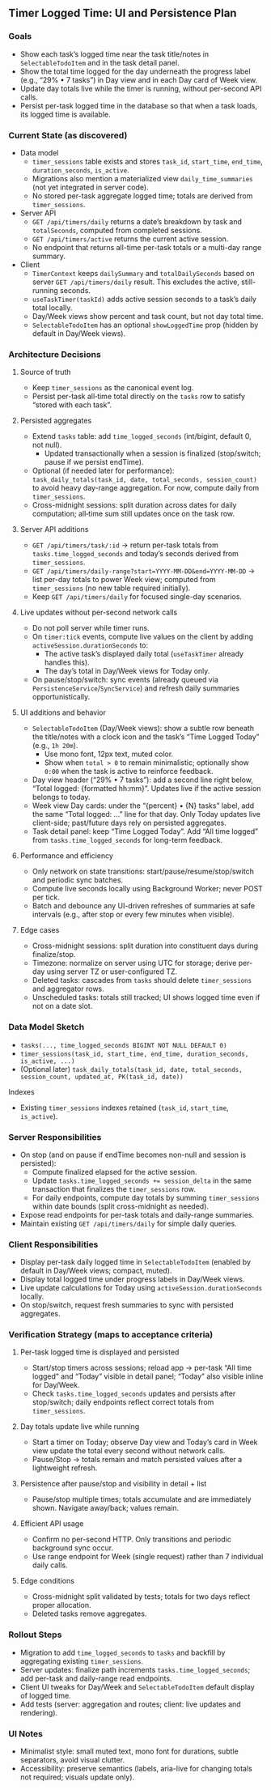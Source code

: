 ## Timer Logged Time: UI and Persistence Plan

### Goals
- Show each task’s logged time near the task title/notes in `SelectableTodoItem` and in the task detail panel.
- Show the total time logged for the day underneath the progress label (e.g., “29% • 7 tasks”) in Day view and in each Day card of Week view.
- Update day totals live while the timer is running, without per-second API calls.
- Persist per-task logged time in the database so that when a task loads, its logged time is available.

### Current State (as discovered)
- Data model
  - `timer_sessions` table exists and stores `task_id`, `start_time`, `end_time`, `duration_seconds`, `is_active`.
  - Migrations also mention a materialized view `daily_time_summaries` (not yet integrated in server code).
  - No stored per-task aggregate logged time; totals are derived from `timer_sessions`.
- Server API
  - `GET /api/timers/daily` returns a date’s breakdown by task and `totalSeconds`, computed from completed sessions.
  - `GET /api/timers/active` returns the current active session.
  - No endpoint that returns all-time per-task totals or a multi-day range summary.
- Client
  - `TimerContext` keeps `dailySummary` and `totalDailySeconds` based on server `GET /api/timers/daily` result. This excludes the active, still-running seconds.
  - `useTaskTimer(taskId)` adds active session seconds to a task’s daily total locally.
  - Day/Week views show percent and task count, but not day total time.
  - `SelectableTodoItem` has an optional `showLoggedTime` prop (hidden by default in Day/Week views).

### Architecture Decisions
1) Source of truth
   - Keep `timer_sessions` as the canonical event log.
   - Persist per-task all‑time total directly on the `tasks` row to satisfy “stored with each task”.

2) Persisted aggregates
   - Extend `tasks` table: add `time_logged_seconds` (int/bigint, default 0, not null).
     - Updated transactionally when a session is finalized (stop/switch; pause if we persist endTime).
   - Optional (if needed later for performance): `task_daily_totals(task_id, date, total_seconds, session_count)` to avoid heavy day-range aggregation. For now, compute daily from `timer_sessions`.
   - Cross-midnight sessions: split duration across dates for daily computation; all‑time sum still updates once on the task row.

3) Server API additions
   - `GET /api/timers/task/:id` → return per-task totals from `tasks.time_logged_seconds` and today’s seconds derived from `timer_sessions`.
   - `GET /api/timers/daily-range?start=YYYY-MM-DD&end=YYYY-MM-DD` → list per-day totals to power Week view; computed from `timer_sessions` (no new table required initially).
   - Keep `GET /api/timers/daily` for focused single-day scenarios.

4) Live updates without per-second network calls
   - Do not poll server while timer runs.
   - On `timer:tick` events, compute live values on the client by adding `activeSession.durationSeconds` to:
     - The active task’s displayed daily total (`useTaskTimer` already handles this).
     - The day’s total in Day/Week views for Today only.
   - On pause/stop/switch: sync events (already queued via `PersistenceService`/`SyncService`) and refresh daily summaries opportunistically.

5) UI additions and behavior
   - `SelectableTodoItem` (Day/Week views): show a subtle row beneath the title/notes with a clock icon and the task’s “Time Logged Today” (e.g., `1h 20m`).
     - Use mono font, 12px text, muted color.
     - Show when `total > 0` to remain minimalistic; optionally show `0:00` when the task is active to reinforce feedback.
   - Day view header (“29% • 7 tasks”): add a second line right below, “Total logged: {formatted hh:mm}”. Updates live if the active session belongs to today.
   - Week view Day cards: under the “{percent} • {N} tasks” label, add the same “Total logged: …” line for that day. Only Today updates live client-side; past/future days rely on persisted aggregates.
   - Task detail panel: keep “Time Logged Today”. Add “All time logged” from `tasks.time_logged_seconds` for long-term feedback.

6) Performance and efficiency
   - Only network on state transitions: start/pause/resume/stop/switch and periodic sync batches.
   - Compute live seconds locally using Background Worker; never POST per tick.
   - Batch and debounce any UI-driven refreshes of summaries at safe intervals (e.g., after stop or every few minutes when visible).

7) Edge cases
   - Cross-midnight sessions: split duration into constituent days during finalize/stop.
   - Timezone: normalize on server using UTC for storage; derive per-day using server TZ or user-configured TZ.
   - Deleted tasks: cascades from `tasks` should delete `timer_sessions` and aggregator rows.
   - Unscheduled tasks: totals still tracked; UI shows logged time even if not on a date slot.

### Data Model Sketch
- `tasks(..., time_logged_seconds BIGINT NOT NULL DEFAULT 0)`
- `timer_sessions(task_id, start_time, end_time, duration_seconds, is_active, ...)`
- (Optional later) `task_daily_totals(task_id, date, total_seconds, session_count, updated_at, PK(task_id, date))`

Indexes
- Existing `timer_sessions` indexes retained (`task_id`, `start_time`, `is_active`).

### Server Responsibilities
- On stop (and on pause if endTime becomes non-null and session is persisted):
  - Compute finalized elapsed for the active session.
  - Update `tasks.time_logged_seconds += session_delta` in the same transaction that finalizes the `timer_sessions` row.
  - For daily endpoints, compute day totals by summing `timer_sessions` within date bounds (split cross-midnight as needed).
- Expose read endpoints for per-task totals and daily-range summaries.
- Maintain existing `GET /api/timers/daily` for simple daily queries.

### Client Responsibilities
- Display per-task daily logged time in `SelectableTodoItem` (enabled by default in Day/Week views; compact, muted).
- Display total logged time under progress labels in Day/Week views.
- Live update calculations for Today using `activeSession.durationSeconds` locally.
- On stop/switch, request fresh summaries to sync with persisted aggregates.

### Verification Strategy (maps to acceptance criteria)
1) Per-task logged time is displayed and persisted
   - Start/stop timers across sessions; reload app → per-task “All time logged” and “Today” visible in detail panel; “Today” also visible inline for Day/Week.
   - Check `tasks.time_logged_seconds` updates and persists after stop/switch; daily endpoints reflect correct totals from `timer_sessions`.

2) Day totals update live while running
   - Start a timer on Today; observe Day view and Today’s card in Week view update the total every second without network calls.
   - Pause/Stop → totals remain and match persisted values after a lightweight refresh.

3) Persistence after pause/stop and visibility in detail + list
   - Pause/stop multiple times; totals accumulate and are immediately shown. Navigate away/back; values remain.

4) Efficient API usage
   - Confirm no per-second HTTP. Only transitions and periodic background sync occur.
   - Use range endpoint for Week (single request) rather than 7 individual daily calls.

5) Edge conditions
   - Cross-midnight split validated by tests; totals for two days reflect proper allocation.
   - Deleted tasks remove aggregates.

### Rollout Steps
- Migration to add `time_logged_seconds` to `tasks` and backfill by aggregating existing `timer_sessions`.
- Server updates: finalize path increments `tasks.time_logged_seconds`; add per-task and daily-range read endpoints.
- Client UI tweaks for Day/Week and `SelectableTodoItem` default display of logged time.
- Add tests (server: aggregation and routes; client: live updates and rendering).

### UI Notes
- Minimalist style: small muted text, mono font for durations, subtle separators, avoid visual clutter.
- Accessibility: preserve semantics (labels, aria-live for changing totals not required; visuals update only).


